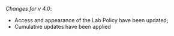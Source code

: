 _Changes for v 4.0_:
- Access and appearance of the Lab Policy have been updated;
- Cumulative updates have been applied
